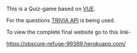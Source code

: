 
This is a Quiz-game based on [VUE](https://vuejs.org/).

For the questions [TRIVIA API](https://opentdb.com/api_config.php) is being used.


To view the complete final website go to this link-

https://obscure-refuge-99389.herokuapp.com/



